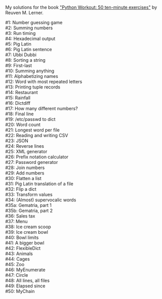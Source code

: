 My solutions for the book ["Python Workout: 50 ten-minute exercises"](https://a.co/d/6f1HYz5) by Reuven M. Lerner.

#1: Number guessing game  
#2: Summing numbers  
#3: Run timing  
#4: Hexadecimal output  
#5: Pig Latin  
#6: Pig Latin sentence  
#7: Ubbi Dubbi  
#8: Sorting a string  
#9: First-last  
#10: Summing anything  
#11: Alphabetizing names  
#12: Word with most repeated letters  
#13: Printing tuple records  
#14: Restaurant  
#15: Rainfall  
#16: Dictdiff  
#17: How many different numbers?  
#18: Final line  
#19: /etc/passwd to dict  
#20: Word count  
#21: Longest word per file  
#22: Reading and writing CSV  
#23: JSON  
#24: Reverse lines  
#25: XML generator  
#26: Prefix notation calculator  
#27: Password generator  
#28: Join numbers  
#29: Add numbers  
#30: Flatten a list  
#31: Pig Latin translation of a file  
#32: Flip a dict  
#33: Transform values  
#34: (Almost) supervocalic words  
#35a: Gematria, part 1  
#35b: Gematria, part 2  
#36: Sales tax  
#37: Menu  
#38: Ice cream scoop  
#39: Ice cream bowl  
#40: Bowl limits  
#41: A bigger bowl  
#42: FlexibleDict  
#43: Animals  
#44: Cages  
#45: Zoo  
#46: MyEnumerate  
#47: Circle  
#48: All lines, all files  
#49: Elapsed since  
#50: MyChain

